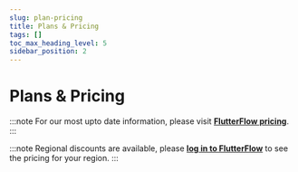 ```yaml
---
slug: plan-pricing
title: Plans & Pricing
tags: []
toc_max_heading_level: 5
sidebar_position: 2
---
```


# Plans & Pricing
:::note
For our most upto date information, please visit **[FlutterFlow pricing](https://flutterflow.io/pricing.html)**.
:::

:::note
Regional discounts are available, please **[log in to FlutterFlow](https://app.flutterflow.io/)** to see the pricing for your region.
:::